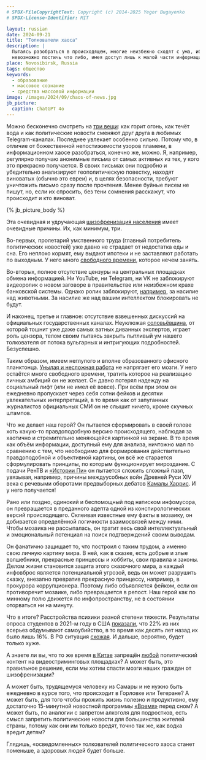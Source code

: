 ```yaml
---
# SPDX-FileCopyrightText: Copyright (c) 2014-2025 Yegor Bugayenko
# SPDX-License-Identifier: MIT

layout: russian
date: 2024-09-21
title: "Толкователи хаоса"
description: |
  Пытаясь разобраться в происходящем, многие неизбежно сходят с ума, ибо
  невозможно постичь что либо, имея доступ лишь к малой части информации.
place: Novosibirsk, Russia
tags: общество
keywords:
  - образование
  - массовое сознание
  - средства массовой информации
image: /images/2024/09/chaos-of-news.jpg
jb_picture:
  caption: ChatGPT 4o
---
```


Можно бесконечно смотреть на [три вещи][три]: как горит огонь, как течёт вода и как
политические новости сменяют друг друга в любимых Telegram-каналах. Последнее
увлекает особенно сильно. Потому что, в отличие от божественной непостижимости
узоров пламени, в информационном хаосе разобраться, конечно же, можно. Я,
например, регулярно получаю анонимные письма от самых активных из тех, у кого
это прекрасно получается. В своих письмах они подробно и убедительно
анализируют геополитическую повестку, находят виноватых (обычно это евреи) и, в
целях безопасности, требуют уничтожить письмо сразу после прочтения. Менее
буйные писем не пишут, но, если их спросить, без тени сомнения расскажут, что
происходит и кто виноват.

<!--more-->

{% jb_picture_body %}

Эта очевидная и удручающая [шизофренизация населения][шизофренизация]
имеет очевидные причины. Их, как минимум, три.

Во-первых, пролетарий умственного труда (главный потребитель политических
новостей) уже давно не страдает от недостатка еды и сна. Его неплохо кормят,
ему выдают ипотеки и не заставляют работать по выходным. У него много
[свободного времени][свободное время],
которое нечем занять.

Во-вторых, полное отсутствие цензуры на центральных площадках обмена
информацией. Ни YouTube, ни Telegram, ни VK не заблокируют видеоролик о новом
заговоре в правительстве или неизбежном крахе банковской системы. Однако ролик
заблокируют, [например][животные], за насилие над животными. За насилие же над вашим
интеллектом блокировать не будут.

И наконец, третье и главное: отсутствие взвешенных дискуссий на официальных
государственных каналах. Неуклюжая
[соловьёвщина][соловьёвщина],
от которой тошнит уже даже самых ватных диванных экспертов, играет роль
цензора, телом своим пытаясь закрыть пытливый ум нашего толкователя от потока
вульгарных и интригующих подробностей. Безуспешно.

Таким образом, имеем неглупого и вполне образованного офисного планктонца.
[Унылая и несложная работа](https://en.wikipedia.org/wiki/Bullshit_Jobs)
не напрягает его мозги. У него остаётся много свободного
времени, тратить которое на реализацию личных амбиций он не желает.
Он давно потерял надежду на социальный лифт (или не имел её вовсе). При всём при
этом он ежедневно пропускает через себя сотни фейков и десятки увлекательных
интерпретаций, в то время как от запуганных журналистов официальных СМИ он не
слышит ничего, кроме скучных штампов.

Что же делает наш герой? Он пытается сформировать в своей голове хоть какую-то
правдоподобную версию происходящего, наблюдая за хаотично и стремительно
меняющейся картинкой на экране. В то время как объём информации, доступный ему
для анализа, ничтожно мал по сравнению с тем, что необходимо для формирования
действительно правдоподобной и объективной картины, он всё же старается
сформулировать принципы, по которым функционирует мироздание. С подачи РенТВ
и [«Истории Пи»][пи] он пытается сложить сложный пазл, увязывая, например, причины
междуусобных войн Древней Руси XIV века с речевыми оборотами предвыборных
дебатов [Камалы Харрис][камала]. И у него получается!

Рано или поздно, одинокий и беспомощный под натиском инфомусора, он превращается
в преданного адепта одной из конспирологических версий происходящего.
Склеивая известные ему факты в мозаику, он добивается определённой логичности
взаимосвязей между ними. Чтобы мозаика не рассыпалась, он тратит весь свой
интеллектуальный и эмоциональный потенциал на поиск подтверждений своим
выводам.

Он фанатично защищает то, что построил с таким трудом, а именно свою личную
картину мира. В ней, как в сказке, есть добрые и злые волшебники, прекрасные
принцессы и хоббиты, свои правила и законы. Делом жизни становится защита этого
сказочного мира, а каждый инфовброс является потенциальной угрозой, ведь он
может разрушить сказку, внезапно превратив прекрасную принцессу, например, в
прокурора коррупционера. Поэтому либо объявляется фейком, если он противоречит мозаике,
либо превращается в репост. Наш герой как по минному полю движется по
инфопространству, не в состоянии оторваться ни на минуту.

Что в итоге? Расстройства психики разной степени тяжести. Результаты опроса
студентов в 2021-м году в США [показали][сша-здоровье],
что 22% из них всерьез обдумывают самоубийство, в то время как десять лет назад
их было лишь 16%. В РФ ситуация
[схожая][рф-здоровье]. И дальше, вероятно, будет только хуже.

А знаете ли вы, что то же время [в Китае][китай-цензура] запрещён
[любой][запрет] политический контент на
видеостриминговых площадках? А может быть, это правильное решение, если мы
хотим спасти мозги наших граждан от шизофренизации?

А может быть, трудящемуся человеку из Самары и не нужно быть ежедневно в курсе того, что происходит в
Горловке или Тегеране? А может быть, для того чтобы прожить жизнь полезно и
продуктивно, ему достаточно 15-минутной новостной программы [«Время»][время] перед сном?
А может быть, по аналогии с запретом алкоголя для подростков, есть смысл
запретить политические новости для большинства жителей страны, потому как они
им только вредят, точно так же, как водка вредит детям?

Глядишь, «осведомленных» толкователей политического хаоса
станет поменьше, а здоровых людей будет больше.

[три]: https://neolurk.org/wiki/%D0%91%D0%B5%D1%81%D0%BA%D0%BE%D0%BD%D0%B5%D1%87%D0%BD%D0%BE_%D0%BC%D0%BE%D0%B6%D0%BD%D0%BE_%D1%81%D0%BC%D0%BE%D1%82%D1%80%D0%B5%D1%82%D1%8C_%D0%BD%D0%B0_%D1%82%D1%80%D0%B8_%D0%B2%D0%B5%D1%89%D0%B8
[рф-здоровье]: https://www.mediasphera.ru/issues/zhurnal-nevrologii-i-psikhiatrii-im-s-s-korsakova/2013/9/031997-7298201391
[сша-здоровье]: https://www.pewtrusts.org/en/trend/archive/fall-2023/americas-mental-health-crisis
[соловьёвщина]: https://semnasem.org/posts/2019/08/06/solovevshina-lidiruet-no-ne-vladeet-umam-rossiyan
[свободное время]: https://incrussia.ru/news/free-time-make-you-unhappy/
[китай-цензура]: https://ru.wikipedia.org/wiki/%D0%A6%D0%B5%D0%BD%D0%B7%D1%83%D1%80%D0%B0_%D0%B2_%D0%9A%D0%B8%D1%82%D0%B0%D0%B5
[запрет]: https://rtvi.com/stories/oni-voobshhe-ne-paryatsya-kak-rabotaet-kitajskij-internet/
[шизофренизация]: https://neolurk.org/wiki/%D0%A8%D0%B8%D0%B7%D0%BE%D1%84%D1%80%D0%B5%D0%BD%D0%B8%D0%B7%D0%B0%D1%86%D0%B8%D1%8F_%D0%BD%D0%B0%D1%81%D0%B5%D0%BB%D0%B5%D0%BD%D0%B8%D1%8F
[животные]: https://habr.com/ru/news/464627/
[пи]: https://www.youtube.com/@stori3.14
[камала]: https://ru.wikipedia.org/wiki/%D0%A5%D0%B0%D1%80%D1%80%D0%B8%D1%81,_%D0%9A%D0%B0%D0%BC%D0%B0%D0%BB%D0%B0
[время]: https://ru.wikipedia.org/wiki/%D0%92%D1%80%D0%B5%D0%BC%D1%8F_(%D1%82%D0%B5%D0%BB%D0%B5%D0%BF%D1%80%D0%BE%D0%B3%D1%80%D0%B0%D0%BC%D0%BC%D0%B0)
